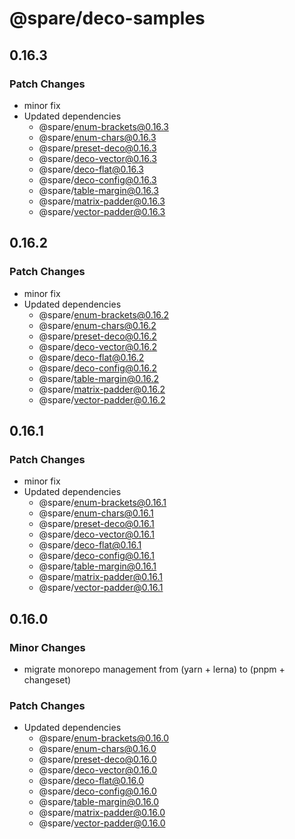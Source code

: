 # @spare/deco-samples

## 0.16.3

### Patch Changes

- minor fix
- Updated dependencies
  - @spare/enum-brackets@0.16.3
  - @spare/enum-chars@0.16.3
  - @spare/preset-deco@0.16.3
  - @spare/deco-vector@0.16.3
  - @spare/deco-flat@0.16.3
  - @spare/deco-config@0.16.3
  - @spare/table-margin@0.16.3
  - @spare/matrix-padder@0.16.3
  - @spare/vector-padder@0.16.3

## 0.16.2

### Patch Changes

- minor fix
- Updated dependencies
  - @spare/enum-brackets@0.16.2
  - @spare/enum-chars@0.16.2
  - @spare/preset-deco@0.16.2
  - @spare/deco-vector@0.16.2
  - @spare/deco-flat@0.16.2
  - @spare/deco-config@0.16.2
  - @spare/table-margin@0.16.2
  - @spare/matrix-padder@0.16.2
  - @spare/vector-padder@0.16.2

## 0.16.1

### Patch Changes

- minor fix
- Updated dependencies
  - @spare/enum-brackets@0.16.1
  - @spare/enum-chars@0.16.1
  - @spare/preset-deco@0.16.1
  - @spare/deco-vector@0.16.1
  - @spare/deco-flat@0.16.1
  - @spare/deco-config@0.16.1
  - @spare/table-margin@0.16.1
  - @spare/matrix-padder@0.16.1
  - @spare/vector-padder@0.16.1

## 0.16.0

### Minor Changes

- migrate monorepo management from (yarn + lerna) to (pnpm + changeset)

### Patch Changes

- Updated dependencies
  - @spare/enum-brackets@0.16.0
  - @spare/enum-chars@0.16.0
  - @spare/preset-deco@0.16.0
  - @spare/deco-vector@0.16.0
  - @spare/deco-flat@0.16.0
  - @spare/deco-config@0.16.0
  - @spare/table-margin@0.16.0
  - @spare/matrix-padder@0.16.0
  - @spare/vector-padder@0.16.0
